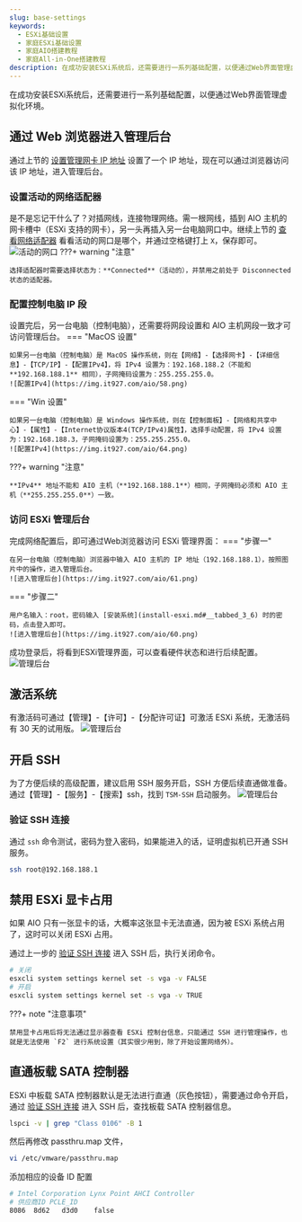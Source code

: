 ```yaml
---
slug: base-settings
keywords: 
  - ESXi基础设置
  - 家庭ESXi基础设置
  - 家庭AIO搭建教程
  - 家庭All-in-One搭建教程
description: 在成功安装ESXi系统后，还需要进行一系列基础配置，以便通过Web界面管理虚拟化环境。
---
```

在成功安装ESXi系统后，还需要进行一系列基础配置，以便通过Web界面管理虚拟化环境。
## 通过 Web 浏览器进入管理后台
通过上节的 [设置管理网卡 IP 地址](install-esxi.md#ip_1) 设置了一个 IP 地址，现在可以通过浏览器访问该 IP 地址，进入管理后台。

### 设置活动的网络适配器
是不是忘记干什么了？对插网线，连接物理网络。需一根网线，插到 AIO 主机的网卡槽中（ESXi 支持的网卡），另一头再插入另一台电脑网口中。继续上节的 [查看网络适配器](install-esxi.md#_7) 看看活动的网口是哪个，并通过空格键打上 `X`，保存即可。
![活动的网口](https://img.it927.com/aio/59.png)
???+ warning "注意"

    选择适配器时需要选择状态为：**Connected**（活动的），并禁用之前处于 Disconnected 状态的适配器。

### 配置控制电脑 IP 段
设置完后，另一台电脑（控制电脑），还需要将网段设置和 AIO 主机网段一致才可访问管理后台。
=== "MacOS 设置"

    如果另一台电脑（控制电脑）是 MacOS 操作系统，则在【网络】-【选择网卡】-【详细信息】-【TCP/IP】-【配置IPv4】，将 IPv4 设置为：192.168.188.2（不能和 **192.168.188.1** 相同），子网掩码设置为：255.255.255.0。
    ![配置IPv4](https://img.it927.com/aio/58.png)

=== "Win 设置"

    如果另一台电脑（控制电脑）是 Windows 操作系统，则在【控制面板】-【网络和共享中心】-【属性】-【Internet协议版本4(TCP/IPv4)属性】，选择手动配置，将 IPv4 设置为：192.168.188.3，子网掩码设置为：255.255.255.0。
    ![配置IPv4](https://img.it927.com/aio/64.png)

???+ warning "注意"

    **IPv4** 地址不能和 AIO 主机（**192.168.188.1**）相同，子网掩码必须和 AIO 主机（**255.255.255.0**）一致。

### 访问 ESXi 管理后台
完成网络配置后，即可通过Web浏览器访问 ESXi 管理界面：
=== "步骤一"
    
    在另一台电脑（控制电脑）浏览器中输入 AIO 主机的 IP 地址（192.168.188.1），按照图片中的操作，进入管理后台。
    ![进入管理后台](https://img.it927.com/aio/61.png)

=== "步骤二"
    
    用户名输入：root，密码输入 [安装系统](install-esxi.md#__tabbed_3_6) 时的密码，点击登入即可。
    ![进入管理后台](https://img.it927.com/aio/60.png)

成功登录后，将看到ESXi管理界面，可以查看硬件状态和进行后续配置。
![管理后台](https://img.it927.com/aio/62.png)

## 激活系统
有激活码可通过【管理】-【许可】-【分配许可证】可激活 ESXi 系统，无激活码有 30 天的试用版。
![管理后台](https://img.it927.com/aio/63.png)

## 开启 SSH 
为了方便后续的高级配置，建议启用 SSH 服务开启，SSH 方便后续直通做准备。通过【管理】-【服务】-【搜索】ssh，找到 `TSM-SSH` 启动服务。
![管理后台](https://img.it927.com/aio/65.png)
### 验证 SSH 连接
通过 `ssh` 命令测试，密码为登入密码，如果能进入的话，证明虚拟机已开通 SSH 服务。
```bash
ssh root@192.168.188.1
```
## 禁用 ESXi 显卡占用
如果 AIO 只有一张显卡的话，大概率这张显卡无法直通，因为被 ESXi 系统占用了，这时可以关闭 ESXi 占用。

通过上一步的 [验证 SSH 连接](base-settings.md#ssh_1) 进入 SSH 后，执行关闭命令。
```bash
# 关闭
esxcli system settings kernel set -s vga -v FALSE
# 开启
esxcli system settings kernel set -s vga -v TRUE
```
???+ note "注意事项"

    禁用显卡占用后将无法通过显示器查看 ESXi 控制台信息，只能通过 SSH 进行管理操作，也就是无法使用 `F2` 进行系统设置（其实很少用到，除了开始设置网络外）。

## 直通板载 SATA 控制器
ESXi 中板载 SATA 控制器默认是无法进行直通（灰色按钮），需要通过命令开启，通过 [验证 SSH 连接](base-settings.md#ssh_1) 进入 SSH 后，查找板载 SATA 控制器信息。
```bash
lspci -v | grep "Class 0106" -B 1
```
然后再修改 passthru.map 文件，
```bash
vi /etc/vmware/passthru.map
```
添加相应的设备 ID 配置
```bash
# Intel Corporation Lynx Point AHCI Controller
# 供应商ID PCLE_ID
8086  8d62   d3d0    false
```
